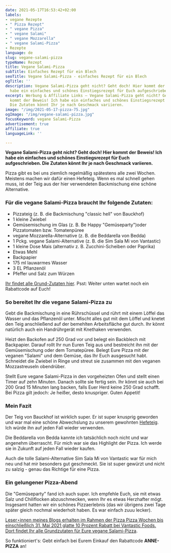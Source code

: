 ```yaml
---
date: 2021-05-17T16:53:42+02:00
labels:
- vegane Rezepte
- " Pizza Rezept"
- " vegane Pizza"
- " vegane Salami"
- " vegane Mozzarella"
- " vegane Salami-Pizza"
- Rezepte
language: de
slug: vegane-salami-pizza
typeName: Rezept
title: Vegane Salami-Pizza
subTitle: Einfaches Rezept für ein Blech
seoTitle: Vegane Salami-Pizza - einfaches Rezept für ein Blech
ogTitle: ''
description: Vegane Salami-Pizza geht nicht? Geht doch! Hier kommt der Beweis! Ich
  habe ein einfaches und schönes Einstiegsrezept für Euch aufgeschrieben.
excerpt: Werbung & Affiliate Links – Vegane Salami-Pizza geht nicht? Geht doch! Hier
  kommt der Beweis! Ich habe ein einfaches und schönes Einstiegsrezept für Euch aufgeschrieben.
  Die Zutaten könnt Ihr je nach Geschmack variieren.
image: "/img/2021-05-17-pizza-75.jpg"
ogImage: "/img/vegane-salami-pizza.jpg"
focusKeyword: vegane Salami-Pizza
advertisement: true
affiliate: true
languageLink: ''

---
```

**Vegane Salami-Pizza geht nicht? Geht doch! Hier kommt der Beweis! Ich habe ein einfaches und schönes Einstiegsrezept für Euch aufgeschrieben. Die Zutaten könnt Ihr je nach Geschmack variieren.**

Pizza gibt es bei uns ziemlich regelmäßig spätestens alle zwei Wochen. Meistens machen wir dafür einen Hefeteig. Wenn es mal schnell gehen muss, ist der Teig aus der hier verwendeten Backmischung eine schöne Alternative.

### Für die vegane Salami-Pizza braucht Ihr folgende Zutaten:

* Pizzateig (z. B. die Backmischung "classic hell" von Bauckhof)
* 1 kleine Zwiebel
* Gemüsemischung im Glas (z. B. Be Happy "Gemüseparty")oder Pizzatomaten bzw. Tomatenpüree
* vegane Mozzarella-Alternative (z. B. die Beddarella von Bedda)
* 1 Pckg. vegane Salami-Alternative (z. B. die Sim Sala Mi von Vantastic)
* 1 kleine Dose Mais (alternativ z. B. Zucchini-Scheiben oder Paprika)
* Etwas Mehl
* Backpapier
* 175 ml lauwarmes Wasser
* 3 EL Pflanzenöl
* Pfeffer und Salz zum Würzen

[Ihr findet alle Grund-Zutaten hier](https://www.awin1.com/cread.php?awinmid=15953&awinaffid=632580&ued=https%3A%2F%2Fserv.linkster.co%2Fr%2F9a5wSzDd). Psst: Weiter unten wartet noch ein Rabattcode auf Euch!

<Gallery name="vegane-salami-pizza-1" />

### So bereitet Ihr die vegane Salami-Pizza zu

Gebt die Backmischung in eine Rührschüssel und rührt mit einem Löffel das Wasser und das Pflanzenöl unter. Mischt alles gut mit dem Löffel und knetet den Teig anschließend auf der bemehlten Arbeitsfläche gut durch. Ihr könnt natürlich auch ein Handrührgerät mit Knethaken verwenden.

Heizt den Backofen auf 250 Grad vor und belegt ein Backblech mit Backpapier. Darauf rollt Ihr nun Euren Teig aus und bestreicht ihn mit der Gemüsemischung oder dem Tomatepüree. Belegt Eure Pizza mit der veganen "Salami" und dem Gemüse, das Ihr Euch ausgesucht habt. Schneidet die Zwiebel in Ringe und streut sie zusammen mit den veganen Mozzastreuseln obendrüber.

Stellt Eure vegane Salami-Pizza in den vorgeheizten Ofen und stellt einen Timer auf zehn Minuten. Danach sollte sie fertig sein. Ihr könnt sie auch bei 200 Grad 15 Minuten lang backen, falls Euer Herd keine 250 Grad schafft. Bei Pizza gilt jedoch: Je heißer, desto knuspriger. Guten Appetit!

### Mein Fazit

Der Teig von Bauckhof ist wirklich super. Er ist super knusprig geworden und war mal eine schöne Abwechslung zu unserem gewohnten [Hefeteig](http://cardamonchai.com/2021/01/hefe-ist-vegan/). Ich würde ihn auf jeden Fall wieder verwenden.

Die Beddarella von Bedda kannte ich tatsächlich noch nicht und war angenehm überrascht. Für mich war sie das Highlight der Pizza. Ich werde sie in Zukunft auf jeden Fall wieder kaufen.

Auch die tolle Salami-Alternative Sim Sala Mi von Vantastic war für mich neu und hat mir besonders gut geschmeckt. Sie ist super gewürzt und nicht zu salzig - genau das Richtige für eine Pizza.

### Ein gelungener Pizza-Abend

Die "Gemüseparty" fand ich auch super. Ich empfehle Euch, sie mit etwas Salz und Chiliflocken abzuschmecken, wenn Ihr es etwas Herzhafter mögt. Insgesamt hatten wir ein schönes Pizzaerlebnis (das wir übrigens zwei Tage später gleich nochmal wiederholt haben. Es war einfach zuuu lecker).

[Leser⋆innen meines Blogs erhalten im Rahmen der Pizza Pizza Wochen bis einschließlich 31. Mai 2021 glatte 10 Prozent Rabatt bei Vantastic Foods. Dort findet Ihr alle Grundzutaten für Eure vegane Salami-Pizza](https://www.awin1.com/cread.php?awinmid=15953&awinaffid=632580&ued=https%3A%2F%2Fserv.linkster.co%2Fr%2F9a5wSzDd).

So funktioniert's: Gebt einfach bei Eurem Einkauf den Rabattcode **ANNE-PIZZA** an!

<Gallery name="vegane-salami-pizza-1" />